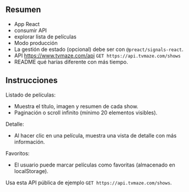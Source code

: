 ## Resumen

- App React
- consumir API
- explorar lista de películas
- Modo producción
- La gestión de estado (opcional) debe ser con `@preact/signals-react`.
- API https://www.tvmaze.com/api `GET https://api.tvmaze.com/shows`
- README qué harías diferente con más tiempo.

## Instrucciones

Listado de películas:

- Muestra el título, imagen y resumen de cada show.
- Paginación o scroll infinito (mínimo 20 elementos visibles).

Detalle:

- Al hacer clic en una película, muestra una vista de detalle con más información.

Favoritos:

- El usuario puede marcar películas como favoritas (almacenado en localStorage).

Usa esta API pública de ejemplo `GET https://api.tvmaze.com/shows`.


